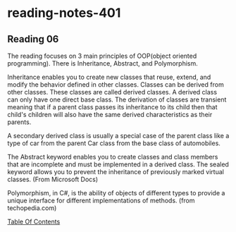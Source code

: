 # reading-notes-401


## Reading 06

The reading focuses on 3 main principles of OOP(object oriented programming). There is Inheritance, Abstract, and Polymorphism.

Inheritance enables you to create new classes that reuse, extend, and modify the behavior defined in other classes. Classes can be derived from other classes. These classes are called derived classes. A derived class can only have one direct base class. The derivation of classes are transient meaning that if a parent class passes its inheritance to its child then that child's children will also have the same derived characteristics as their parents.

A secondary derived class is usually a special case of the parent class like a type of car from the parent Car class from the base class of automobiles. 

The Abstract keyword enables you to create classes and class members that are incomplete and must be implemented in a derived class. The sealed keyword allows you to prevent the inheritance of previously marked virtual classes. (From Microsoft Docs)

Polymorphism, in C#, is the ability of objects of different types to provide a unique interface for different implementations of methods. (from techopedia.com)

[Table Of Contents](README.md)

